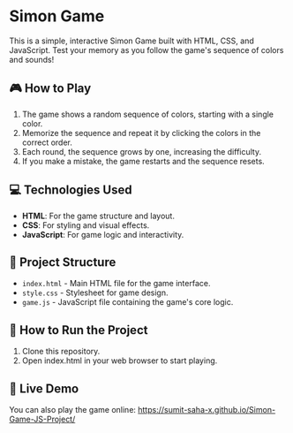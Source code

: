 # Simon Game

This is a simple, interactive Simon Game built with HTML, CSS, and JavaScript. Test your memory as you follow the game's sequence of colors and sounds!

## 🎮 How to Play
1. The game shows a random sequence of colors, starting with a single color.
2. Memorize the sequence and repeat it by clicking the colors in the correct order.
3. Each round, the sequence grows by one, increasing the difficulty.
4. If you make a mistake, the game restarts and the sequence resets.

## 💻 Technologies Used
- **HTML**: For the game structure and layout.
- **CSS**: For styling and visual effects.
- **JavaScript**: For game logic and interactivity.

## 📂 Project Structure
- `index.html` - Main HTML file for the game interface.
- `style.css` - Stylesheet for game design.
- `game.js` - JavaScript file containing the game's core logic.

## 🚀 How to Run the Project
1. Clone this repository.
2. Open index.html in your web browser to start playing.
## 🔗 Live Demo
You can also play the game online: https://sumit-saha-x.github.io/Simon-Game-JS-Project/
